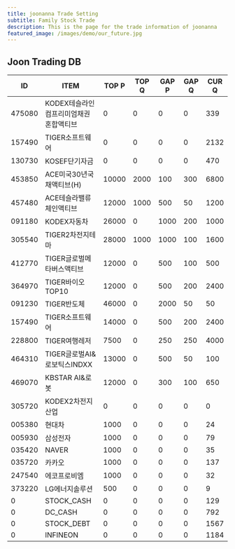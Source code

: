 ```yaml
---
title: joonanna Trade Setting
subtitle: Family Stock Trade
description: This is the page for the trade information of joonanna
featured_image: /images/demo/our_future.jpg
---
```


## Joon Trading DB

|ID|ITEM |TOP P|TOP Q|GAP P|GAP Q|CUR Q|
|--|-----|--|--|--|--|--|
|475080|KODEX테슬라인컴프리미엄채권혼합액티브|0|0|0|0|339|
|157490|TIGER소프트웨어|0|0|0|0|2132|
|130730|KOSEF단기자금|0|0|0|0|470|
|453850|ACE미국30년국채액티브(H)|10000|2000|100|300|6800|
|457480|ACE테슬라밸류체인액티브|12000|1000|500|50|1200|
|091180|KODEX자동차|26000|0|1000|200|1000|
|305540|TIGER2차전지테마|28000|1000|1000|100|1600|
|412770|TIGER글로벌메타버스액티브|12000|0|500|100|500| 
|364970|TIGER바이오TOP10|12000|0|500|200|2400|
|091230|TIGER반도체|46000|0|2000|50|50|
|157490|TIGER소프트웨어|14000|0|500|200|2400|
|228800|TIGER여행레저|7500|0|250|250|4000|
|464310|TIGER글로벌AI&로보틱스INDXX|13000|0|500|50|100|
|469070|KBSTAR AI&로봇|12000|0|300|100|650|
|305720|KODEX2차전지산업|0|0|0|0|0|
|005380|현대차|1000|0|0|0|24|
|005930|삼성전자|1000|0|0|0|79|
|035420|NAVER|1000|0|0|0|35|
|035720|카카오|1000|0|0|0|137|
|247540|에코프로비엠|1000|0|0|0|32|
|373220|LG에너지솔루션|500|0|0|0|9|
|0|STOCK_CASH|0|0|0|0|129|
|0|DC_CASH|0|0|0|0|792|
|0|STOCK_DEBT|0|0|0|0|1567|
|0|INFINEON|0|0|0|0|1184|
